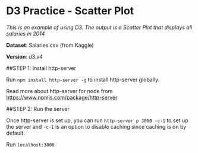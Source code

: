 # D3 Practice - Scatter Plot
*This is an example of using D3. The output is a Scatter Plot that displays all salaries in 2014*

**Dataset**: Salaries.csv (from Kaggle)

**Version**: d3.v4


##STEP 1: Install http-server

Run `npm install http-server -g` to install http-server globally.

Read more about http-server for node from https://www.npmjs.com/package/http-server


##STEP 2: Run the server

Once http-server is set up, you can run `http-server p 3000 -c-1` to set up the server and `-c-1` is an option to disable caching since caching is on by default.

Run `localhost:3000`
